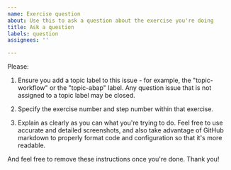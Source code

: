 ```yaml
---
name: Exercise question
about: Use this to ask a question about the exercise you're doing
title: Ask a question
labels: question
assignees: ''

---
```


Please: 

1. Ensure you add a topic label to this issue - for example, the "topic-workflow" or the "topic-abap" label. Any question issue that is not assigned to a topic label may be closed.

2. Specify the exercise number and step number within that exercise.

3. Explain as clearly as you can what you're trying to do. Feel free to use accurate and detailed screenshots, and also take advantage of GitHub markdown to properly format code and configuration so that it's more readable. 

And feel free to remove these instructions once you're done. Thank you!
